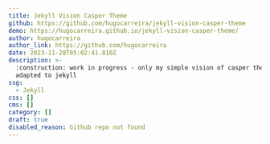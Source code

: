 ```yaml
---
title: Jekyll Vision Casper Theme
github: https://github.com/hugocarreira/jekyll-vision-casper-theme
demo: https://hugocarreira.github.io/jekyll-vision-casper-theme/
author: hugocarreira
author_link: https://github.com/hugocarreira
date: 2023-11-28T05:02:41.810Z
description: >-
  :construction: work in progress - only my simple vision of casper theme
  adapted to jekyll
ssg:
  - Jekyll
css: []
cms: []
category: []
draft: true
disabled_reason: Github repo not found
---
```


